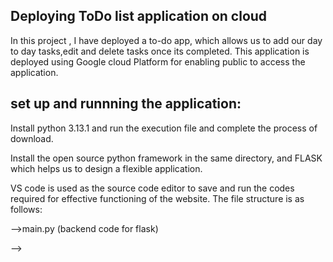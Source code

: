  Deploying ToDo list application on cloud 
-
In this project , I have deployed a to-do app, which allows us to add our day to day tasks,edit and delete tasks once its completed. This application is deployed using Google cloud Platform for enabling public to access the application.

set up and runnning the application:
-
Install python 3.13.1 and run the execution file and complete the process of download.

Install the open source python framework in the same directory, and FLASK which helps us to design a flexible application.

VS code is used as the source code editor to save and run the  codes required for effective functioning of the website. The file structure is as follows:

-->main.py (backend code for flask)

-->
